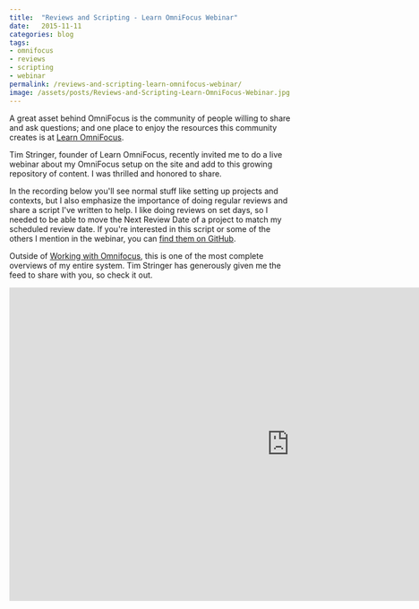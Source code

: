 ```yaml
---
title:  "Reviews and Scripting - Learn OmniFocus Webinar"
date:   2015-11-11
categories: blog
tags:
- omnifocus
- reviews
- scripting
- webinar
permalink: /reviews-and-scripting-learn-omnifocus-webinar/
image: /assets/posts/Reviews-and-Scripting-Learn-OmniFocus-Webinar.jpg
---
```


A great asset behind OmniFocus is the community of people willing to share and ask questions; and one place to enjoy the resources this community creates is at [Learn OmniFocus](http://learnomnifocus.com/?ref=11).
<!--more-->

Tim Stringer, founder of Learn OmniFocus, recently invited me to do a live webinar about my OmniFocus setup on the site and add to this growing repository of content. I was thrilled and  honored to share.

In the recording below you'll see normal stuff like setting up projects and contexts, but I also emphasize the importance of doing regular reviews and share a script I've written to help. I like doing reviews on set days, so I needed to be able to move the Next Review Date of a project to match my scheduled review date. If you're interested in this script or some of the others I mention in the webinar, you can [find them on GitHub](https://github.com/joebuhlig/OFScripts). 

Outside of [Working with Omnifocus](https://tools.joebuhlig.com/working-with-omnifocus/), this is one of the most complete overviews of my entire system. Tim Stringer has generously given me the feed to share with you, so check it out.

<div class="center video-container">
<iframe src="https://player.vimeo.com/video/144911621" width="1000" height="560" frameborder="0" webkitallowfullscreen mozallowfullscreen allowfullscreen></iframe>
</div>